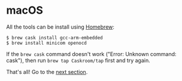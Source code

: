 # macOS

All the tools can be install using [Homebrew]:

[Homebrew]: http://brew.sh/

```
$ brew cask install gcc-arm-embedded
$ brew install minicom openocd
```

If the `brew cask` command doesn't work ("Error: Unknown command: cask"), then
run `brew tap Caskroom/tap` first and try again.

That's all! Go to the [next section].

[next section]: 02-meet-your-hardware/README.html
